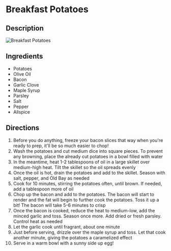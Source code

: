 # Breakfast Potatoes

## Description
![Breakfast Potatoes](https://www.themealdb.com/images/media/meals/1550441882.jpg "Breakfast Potatoes")

## Ingredients
- Potatoes
- Olive Oil
- Bacon
- Garlic Clove
- Maple Syrup
- Parsley
- Salt
- Pepper
- Allspice

## Directions
1. Before you do anything, freeze your bacon slices that way when you're ready to prep, it'll be so much easier to chop!
2. Wash the potatoes and cut medium dice into square pieces. To prevent any browning, place the already cut potatoes in a bowl filled with water
3. In the meantime, heat 1-2 tablespoons of oil in a large skillet over medium-high heat. Tilt the skillet so the oil spreads evenly
4. Once the oil is hot, drain the potatoes and add to the skillet. Season with salt, pepper, and Old Bay as needed
5. Cook for 10 minutes, stirring the potatoes often, until brown. If needed, add a tablespoon more of oil
6. Chop up the bacon and add to the potatoes. The bacon will start to render and the fat will begin to further cook the potatoes. Toss it up a bit! The bacon will take 5-6 minutes to crisp
7. Once the bacon is cooked, reduce the heat to medium-low, add the minced garlic and toss. Season once more. Add dried or fresh parsley. Control heat as needed
8. Let the garlic cook until fragrant, about one minute
9. Just before serving, drizzle over the maple syrup and toss. Let that cook another minute, giving the potatoes a caramelized effect
10. Serve in a warm bowl with a sunny side up egg!
